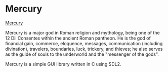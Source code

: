 # Mercury 

[Mercury](https://en.wikipedia.org/wiki/Mercury_(mythology))

Mercury is a major god in Roman religion and mythology, being one of the 12 Dii Consentes within the ancient Roman pantheon. He is the god of financial gain, commerce, eloquence, messages, communication (including divination), travelers, boundaries, luck, trickery, and thieves; he also serves as the guide of souls to the underworld and the "messenger of the gods".

Mercury is a simple GUI library written in C using SDL2.
